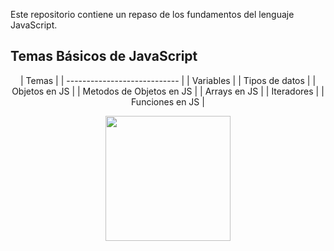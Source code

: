 Este repositorio contiene un repaso de los fundamentos del lenguaje JavaScript.

## Temas Básicos de JavaScript
<p align="center">
| Temas                        |
| ---------------------------- |
| Variables            |
| Tipos de datos            |
| Objetos en JS        |
| Metodos de Objetos en JS        | 
| Arrays en JS             |
| Iteradores              |
| Funciones en JS          |
</p>


<p align="center">
  <img src="https://upload.wikimedia.org/wikipedia/commons/6/6a/JavaScript-logo.png" width="200">
</p>
